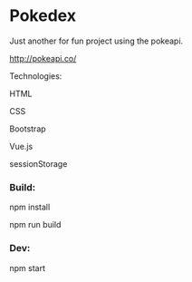 
# Pokedex

Just another for fun project using the pokeapi.

http://pokeapi.co/

Technologies:

HTML

CSS

Bootstrap

Vue.js

sessionStorage

### Build: 
npm install

npm run build

### Dev:
npm start


